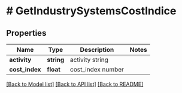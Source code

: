 # # GetIndustrySystemsCostIndice

## Properties

Name | Type | Description | Notes
------------ | ------------- | ------------- | -------------
**activity** | **string** | activity string | 
**cost_index** | **float** | cost_index number | 

[[Back to Model list]](../../README.md#documentation-for-models) [[Back to API list]](../../README.md#documentation-for-api-endpoints) [[Back to README]](../../README.md)


